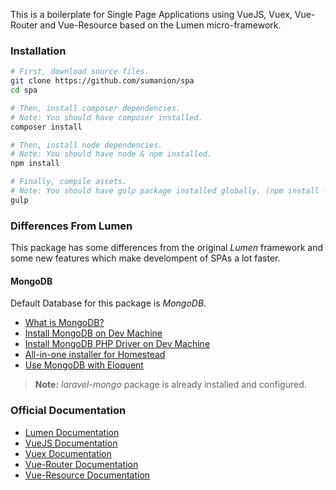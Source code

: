 
This is a boilerplate for Single Page Applications using VueJS, Vuex, Vue-Router and Vue-Resource based on the Lumen micro-framework.

### Installation

```bash
# First, download source files.
git clone https://github.com/sumanion/spa
cd spa

# Then, install composer dependencies.
# Note: You should have composer installed.
composer install

# Then, install node dependencies.
# Note: You should have node & npm installed.
npm install

# Finally, compile assets.
# Note: You should have gulp package installed globally. (npm install -g gulp)
gulp
```

### Differences From Lumen

This package has some differences from the original *Lumen* framework and 
some new features which make develompent of SPAs a lot faster.

#### MongoDB

Default Database for this package is *MongoDB*.

- [What is MongoDB?](https://www.mongodb.com/)
- [Install MongoDB on Dev Machine](https://docs.mongodb.com/manual/installation/)
- [Install MongoDB PHP Driver on Dev Machine](http://php.net/manual/en/mongodb.setup.php)
- [All-in-one installer for Homestead](https://github.com/zakhttp/Mongostead7)
- [Use MongoDB with Eloquent](https://github.com/jenssegers/laravel-mongodb)

> **Note:** *laravel-mongo* package is already installed and configured.

### Official Documentation

- [Lumen Documentation](https://lumen.laravel.com/docs/)
- [VueJS Documentation](http://vuejs.org/guide/)
- [Vuex Documentation](https://vuex.vuejs.org/)
- [Vue-Router Documentation](https://router.vuejs.org/)
- [Vue-Resource Documentation](https://github.com/vuejs/vue-resource)